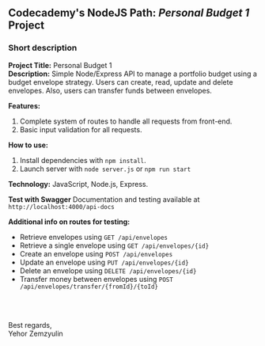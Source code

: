 ## Codecademy's NodeJS Path: *Personal Budget 1* Project

### Short description
__Project Title:__ Personal Budget 1  
__Description:__ Simple Node/Express API to manage a portfolio budget using a budget envelope strategy. Users can create, read, update and delete envelopes. Also, users can transfer funds between envelopes.

__Features:__
1. Complete system of routes to handle all requests from front-end.
2. Basic input validation for all requests.

__How to use:__
1. Install dependencies with `npm install`.
2. Launch server with `node server.js` or `npm run start`

__Technology:__ JavaScript, Node.js, Express.  

__Test with Swagger__
Documentation and testing available at `http://localhost:4000/api-docs`

__Additional info on routes for testing:__
 - Retrieve envelopes using `GET /api/envelopes`
 - Retrieve a single envelope using `GET /api/envelopes/{id}`
 - Create an envelope using `POST /api/envelopes`
 - Update an envelope using `PUT /api/envelopes/{id}`
 - Delete an envelope using `DELETE /api/envelopes/{id}`
 - Transfer money between envelopes using `POST /api/envelopes/transfer/{fromId}/{toId}`  


<br>
<br>

Best regards,  
Yehor Zemzyulin